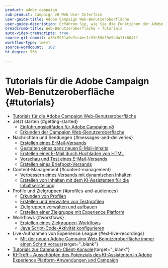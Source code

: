 ```yaml
---
product: adobe campaign
sub-product: Campaign v8 Web User Interface
user-guide-title: Adobe Campaign Web-Benutzeroberfläche
user-guide-description: Erfahren Sie, wie Sie die Funktionen der Adobe Campaign Web-Benutzeroberfläche verwenden.
breadcrumb-title: Web-Benutzeroberfläche – Tutorials
auto-video-transcripts: true
source-git-commit: a30c5951a9e7cc4ec1c33e59d59e9bda11c6041f
workflow-type: tm+mt
source-wordcount: '162'
ht-degree: 96%

---
```



# Tutorials für die Adobe Campaign Web-Benutzeroberfläche {#tutorials}

+ [Tutorials für die Adobe Campaign Web-Benutzeroberfläche](/help/ac-web-learn-main/overview.md)
+ Jetzt starten {#getting-started}
   + [Einführungsleitfaden für Adobe Campaign v8](https://experienceleague.adobe.com/de/docs/campaign-web/acs-to-ac/home)
   + [Erkunden der Campaign Web-Benutzeroberfläche](/help/get-started/explore-the-web-ui.md)
+ Nachrichten und Sendungen {#messages-and-deliveries}
   + [Erstellen eines E-Mail-Versands](/help/deliveries/create-an-email-delivery.md)
   + [Gestalten eines ganz neuen E-Mail-Inhalts](/help/design-the-delivery/create-email-content-from-scratch.md)
   + [Erstellen einer E-Mail durch Hochladen von HTML](/help/design-the-delivery/create-an-email-by-uploading-html.md)
   + [Vorschau und Test eines E-Mail-Versands](/help/deliveries/preview-and-proof-an-email-delivery.md)
   + [Erstellen eines Briefpost-Versands](/help/design-the-delivery/create-a-direct-mail-delivery.md)
+ Content-Management {#content-management}
   + [Verbessern eines Versands mit dynamischen Inhalten](/help/design-the-delivery/enhance-a-delivery-with-dynamic-content.md)
   + [Erstellen von Inhalten mit dem KI-Assistenten für die Inhaltserstellung](/help/design-the-delivery/create-content-using-the-ai-assistant.md)
+ Profile und Zielgruppen  {#profiles-and-audiences}
   + [Erkunden von Profilen](/help/profiles-and-audiences/explore-profiles.md)
   + [Erstellen und Verwalten von Testprofilen](/help/profiles-and-audiences/create-and-manage-test-profiles.md)
   + [Zielgruppen verwalten und aufbauen](/help/profiles-and-audiences/manage-and-build-audiences.md)
   + [Erstellen einer Zielgruppe mit Experience Platform](/help/profiles-and-audiences/create-an-audience-with-experience-platform.md)
+ Workflows {#workflows}
   + [Erstellen eines Zielgruppen-Workflows](/help/workflows/create-a-targeting-workflow.md)
   + [Java Script-Code-Aktivität konfigurieren](/help/workflows/configure-java-script-code-activity.md)
+ Live-Aufnahmen von Experience League {#exl-live-recordings}
   + [Mit der neuen Adobe Campaign Web-Benutzeroberfläche immer einen Schritt voraus](https://experienceleague.adobe.com/docs/events/experience-league-live-recordings/episodes/exl-live-episode-02-29-24.html?lang=de){target="_blank"}
+ [Tutorials zur Campaign-Client-Konsole](https://experienceleague.adobe.com/docs/campaign-learn/tutorials/overview.html?lang=de){target="_blank"}
+ [KI-Treff – Ausschöpfen des Potenzials des KI-Assistenten in Adobe Experience Platform-Anwendungen und Campaign](https://experienceleague.adobe.com/de/docs/events/experience-league-live-recordings/episodes/exl-live-episode-09-26-24)
